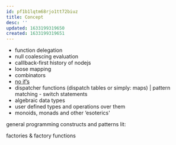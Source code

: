 ```yaml
---
id: pf1b1lqtm68rjo1tt72biuz
title: Concept
desc: ''
updated: 1633199319650
created: 1633199319651
---
```


* function delegation
* null coalescing evaluation
* calllback-first history of nodejs
* loose mapping
* combinators
* [no if’s](evernote:///view/2453962/s22/7e27af3f-a030-4e90-8d02-056cb768b302/7e27af3f-a030-4e90-8d02-056cb768b302/)
* dispatcher functions (dispatch tables or simply: maps) | pattern matching - switch statements
* algebraic data types
* user defined types and operations over them
* monoids, monads and other ‘esoterics'

general programming constructs and patterns
    lit:

factories & factory functions
